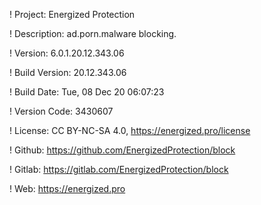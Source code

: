 ! Project: Energized Protection

! Description: ad.porn.malware blocking.

! Version: 6.0.1.20.12.343.06

! Build Version: 20.12.343.06

! Build Date: Tue, 08 Dec 20 06:07:23

! Version Code: 3430607

! License: CC BY-NC-SA 4.0, https://energized.pro/license

! Github: https://github.com/EnergizedProtection/block

! Gitlab: https://gitlab.com/EnergizedProtection/block


! Web: https://energized.pro
